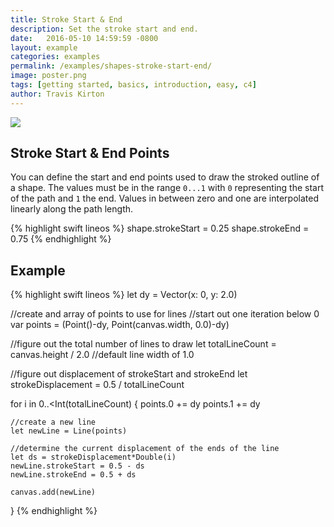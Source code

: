 ```yaml
---
title: Stroke Start & End
description: Set the stroke start and end.
date:   2016-05-10 14:59:59 -0800
layout: example
categories: examples
permalink: /examples/shapes-stroke-start-end/
image: poster.png
tags: [getting started, basics, introduction, easy, c4]
author: Travis Kirton
---
```

![](stroke-start-end.png)

## Stroke Start & End Points
You can define the start and end points used to draw the stroked outline of a shape. The values must be in the range `0...1` with `0` representing the start of the path and `1` the end. Values in between zero and one are interpolated linearly along the path length.

{% highlight swift lineos %}
shape.strokeStart = 0.25
shape.strokeEnd = 0.75
{% endhighlight %}

## Example
{% highlight swift lineos %}
let dy = Vector(x: 0, y: 2.0)

//create and array of points to use for lines
//start out one iteration below 0
var points = (Point()-dy, Point(canvas.width, 0.0)-dy)

//figure out the total number of lines to draw
let totalLineCount = canvas.height / 2.0 //default line width of 1.0

//figure out displacement of strokeStart and strokeEnd
let strokeDisplacement = 0.5 / totalLineCount

for i in 0..<Int(totalLineCount) {
    points.0 += dy
    points.1 += dy

    //create a new line
    let newLine = Line(points)

    //determine the current displacement of the ends of the line
    let ds = strokeDisplacement*Double(i)
    newLine.strokeStart = 0.5 - ds
    newLine.strokeEnd = 0.5 + ds

    canvas.add(newLine)
}
{% endhighlight %}
